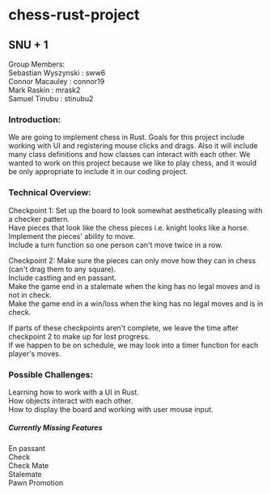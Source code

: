 # chess-rust-project
## SNU + 1
Group Members:  
Sebastian Wyszynski : sww6  
Connor Macauley : connor19  
Mark Raskin : mrask2  
Samuel Tinubu : stinubu2

### Introduction: 
We are going to implement chess in Rust. Goals for this project include working with UI and registering mouse clicks
and drags. Also it will include many class definitions and how classes can interact with each other. We wanted to work on this
project because we like to play chess, and it would be only appropriate to include it in our coding project.

### Technical Overview:  
Checkpoint 1:
Set up the board to look somewhat aesthetically pleasing with a checker pattern.  
Have pieces that look like the chess pieces i.e. knight looks like a horse.  
Implement the pieces' ability to move.  
Include a turn function so one person can't move twice in a row.  

Checkpoint 2:
Make sure the pieces can only move how they can in chess (can't drag them to any square).  
Include castling and en passant.  
Make the game end in a stalemate when the king has no legal moves and is not in check.  
Make the game end in a win/loss when the king has no legal moves and is in check.  

If parts of these checkpoints aren't complete, we leave the time after checkpoint 2 to make up for lost progress.  
If we happen to be on schedule, we may look into a timer function for each player's moves.  

### Possible Challenges: 
Learning how to work with a UI in Rust.  
How objects interact with each other.  
How to display the board and working with user mouse input.  

##### Currently Missing Features
En passant  
Check  
Check Mate  
Stalemate  
Pawn Promotion  

